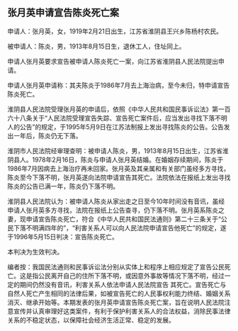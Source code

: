 ## 张月英申请宣告陈炎死亡案

申请人：张月英，女，1919年2月21日出生，江苏省淮阴县王兴乡陈杨村农民。

被申请人：陈炎，男，1913年8月15日生，退休工人，住址同上。

申请人张月英要求宣告被申请人陈炎死亡一案，向江苏省淮阴县人民法院提出申请。

申请人张月英申请称：其夫陈炎于1986年7月去上海治病，至今未归，特申请宣告陈炎死亡。

淮阴县人民法院受理张月英的申请后，依照《中华人民共和国民事诉讼法》第一百六十八条关于“人民法院受理宣告失踪、宣告死亡案件后，应当发出寻找下落不明人的公告”的规定，于1995年5月9日在江苏法制报上发出寻找陈炎的公告。公告发出一年后，陈炎仍无下落。

淮阴市人民法院经审理查明：被申请人陈炎，男，1913年8月15日出生，江苏省淮阴县人。1978年2月16日，陈炎与申请人张月英结婚。在婚姻存续期间，陈炎于1986年7月因病去上海治疗再未回家。张月英及其亲属和有关部门虽经多方寻找，陈炎至今下落不明，张月英遂向法院申请宣告其死亡。法院依法在报纸上发出寻找陈炎的公告已满一年，陈炎仍下落不明。

淮阴县人民法院认为：被申请人陈炎从家出走之日至今10年时间没有音讯，虽经申请人张月英多方寻找，法院在报纸上公告查寻，仍下落不明。张月英系陈炎之妻，现申请宣告陈炎死亡，符合《中华人民共和国民法通则》第二十三条关于“公民下落不明满四年的”，“利害关系人可以向人民法院申请宣告他死亡”的规定，遂于1996年5月15日判决：宣告陈炎死亡。

本判决为生效判决。



编者按：我国民法通则和民事诉讼法分别从实体上和程序上相应规定了宣告公民死亡。这是指公民离开自己的住所下落不明，或因意外事故等情况下落不明，经过一定的期间仍然没有音讯，利害关系人依法申请人民法院宣告 其死亡。宣告死亡与自然人死亡产生相同的法律后果，如被宣告死亡的人民事权利能力终结、婚姻关系消灭、继承开始等。本期发表的张月英申请宣告陈炎死亡案，旨在说明人民法院注意宣传并认真审理好这类案件，有利于保护利害关系人的合法权益，消除民事法律关系的不稳定状态，以保障社会经济生活正常、稳定的发展。



